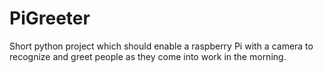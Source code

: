 # PiGreeter
Short python project which should enable a raspberry Pi with a camera to recognize and greet people as they come into work in the morning.
